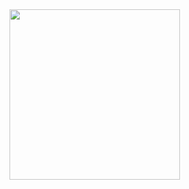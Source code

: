 <img src="https://images.squarespace-cdn.com/content/v1/5d514d1775e9c90001345670/d78188f1-fb56-4d4a-a98b-416fd4d4e8e0/Hannah-Khwaja-2.jpg" width="300">
